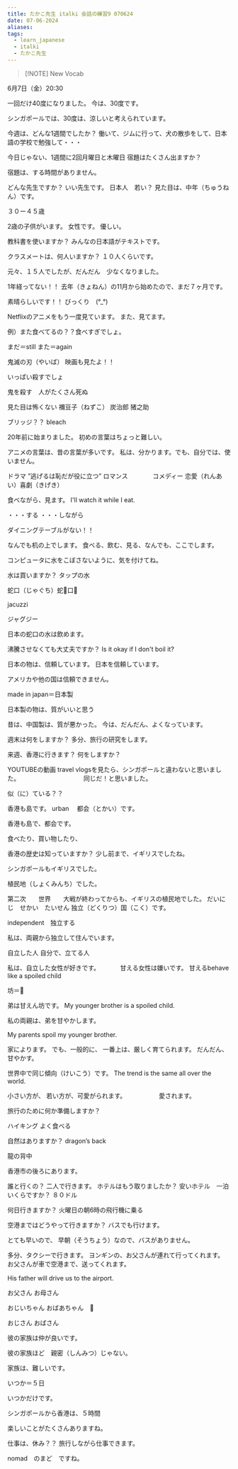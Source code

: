```yaml
---
title: たかこ先生 italki 会話の練習9 070624
date: 07-06-2024
aliases: 
tags:
  - learn_japanese
  - italki
  - たかこ先生
---
```


> [!NOTE] New Vocab
> 

6月7日（金）20:30

一回だけ40度になりました。
今は、30度です。

シンガポールでは、30度は、涼しいと考えられています。

今週は、どんな1週間でしたか？
働いて、ジムに行って、犬の散歩をして、日本語の学校で勉強して・・・

今日じゃない、1週間に2回月曜日と木曜日
宿題はたくさん出ますか？

宿題は、する時間がありません。

どんな先生ですか？
いい先生です。
日本人　若い？
見た目は、中年（ちゅうねん）です。

３０ー４５歳

2歳の子供がいます。
女性です。
優しい。

教科書を使いますか？
みんなの日本語がテキストです。

クラスメートは、何人いますか？
１０人くらいです。

元々、１５人でしたが、だんだん　少なくなりました。

1年経ってない！！
去年（きょねん）の11月から始めたので、まだ７ヶ月です。

素晴らしいです！！
びっくり　(°_°)

Netflixのアニメをもう一度見ています。
また、見てます。　

例）また食べてるの？？食べすぎでしょ。

まだ＝still
また＝again


鬼滅の刃（やいば）
映画も見たよ！！

いっぱい殺すでしょ

鬼を殺す　人がたくさん死ぬ

見た目は怖くない
禰󠄀豆子（ねずこ）
炭治郎
猪之助

ブリッジ？？
bleach

20年前に始まりました。
初めの言葉はちょっと難しい。

アニメの言葉は、昔の言葉が多いです。
私は、分かります。でも、自分では、使いません。

ドラマ
”逃げるは恥だが役に立つ”
ロマンス　　　　コメディー
恋愛（れんあい）喜劇（きげき）

食べながら、見ます。
I'll watch it while I eat.

・・・する
・・・しながら

ダイニングテーブルがない！！

なんでも机の上でします。
食べる、飲む、見る、なんでも、ここでします。

コンピュータに水をこぼさないように、気を付けてね。

水は買いますか？
タップの水

蛇口（じゃぐち）蛇🐍口👄

jacuzzi

ジャグジー


日本の蛇口の水は飲めます。

沸騰させなくても大丈夫ですか？
Is it okay if I don't boil it?

日本の物は、信頼しています。
日本を信頼しています。

アメリカや他の国は信頼できません。

made in japan＝日本製

日本製の物は、質がいいと思う

昔は、中国製は、質が悪かった。
今は、だんだん、よくなっています。

週末は何をしますか？
多分、旅行の研究をします。

来週、香港に行きます？
何をしますか？

YOUTUBEの動画
travel vlogsを見たら、シンガポールと違わないと思いました。
　　　　　　　　　　同じだ！と思いました。

似（に）ている？？



香港も島です。
urban 　都会（とかい）です。

香港も島で、都会です。

食べたり、買い物したり、

香港の歴史は知っていますか？
少し前まで、イギリスでしたね。

シンガポールもイギリスでした。

植民地（しょくみんち）でした。

第二次　　世界　　大戦が終わってからも、イギリスの植民地でした。
だいにじ　せかい　たいせん
独立（どくりつ）国（こく）です。

independent　独立する

私は、両親から独立して住んでいます。

自立した人
自分で、立てる人

私は、自立した女性が好きです。
　　　甘える女性は嫌いです。
甘えるbehave like a spoiled child

坊＝👶

弟は甘えん坊です。
My younger brother is a spoiled child.


私の両親は、弟を甘やかします。

My parents spoil my younger brother.

家によります。
でも、一般的に、
一番上は、厳しく育てられます。
だんだん、甘やかす。

世界中で同じ傾向（けいこう）です。
The trend is the same all over the world.

小さい方が、
若い方が、可愛がられます。
　　　　　愛されます。

旅行のために何か準備しますか？

ハイキング
よく食べる

自然はありますか？
dragon’s back

龍の背中

香港市の後ろにあります。

誰と行くの？
二人で行きます。
ホテルはもう取りましたか？
安いホテル　一泊いくらですか？
８０ドル

何日行きますか？
火曜日の朝6時の飛行機に乗る

空港まではどうやって行きますか？
バスでも行けます。

とても早いので、
早朝（そうちょう）なので、バスがありません。

多分、タクシーで行きます。
ヨンギンの、お父さんが連れて行ってくれます。
お父さんが車で空港まで、送ってくれます。

His father will drive us to the airport.

お父さん
お母さん

おじいちゃん
おばあちゃん　👵

おじさん
おばさん

彼の家族は仲が良いです。

彼の家族ほど　親密（しんみつ）じゃない。

家族は、難しいです。

いつか＝５日

いつかだけです。

シンガポールから香港は、５時間

楽しいことがたくさんありますね。

仕事は、休み？？
旅行しながら仕事できます。

nomad　のまど　ですね。
